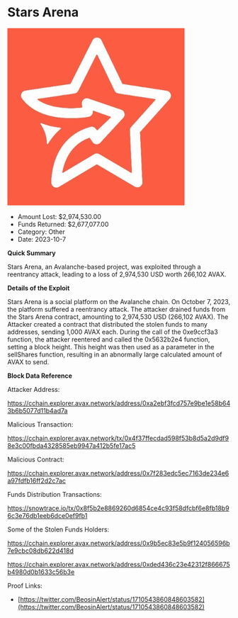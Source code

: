 # Stars Arena
![Stars Arena](/rektimages/Stars-Arena-Exploit.png)
- Amount Lost: $2,974,530.00
- Funds Returned: $2,677,077.00
- Category: Other
- Date: 2023-10-7

**Quick Summary**

Stars Arena, an Avalanche-based project, was exploited through a reentrancy attack, leading to a loss of 2,974,530 USD worth 266,102 AVAX.

  


 **Details of the Exploit**

Stars Arena is a social platform on the Avalanche chain. On October 7, 2023, the platform suffered a reentrancy attack. The attacker drained funds from the Stars Arena contract, amounting to 2,974,530 USD (266,102 AVAX). The Attacker created a contract that distributed the stolen funds to many addresses, sending 1,000 AVAX each. During the call of the 0xe9ccf3a3 function, the attacker reentered and called the 0x5632b2e4 function, setting a block height. This height was then used as a parameter in the sellShares function, resulting in an abnormally large calculated amount of AVAX to send.

  


 **Block Data Reference**

Attacker Address:

https://cchain.explorer.avax.network/address/0xa2ebf3fcd757e9be1e58b643b6b5077d11b4ad7a

  


Malicious Transaction:

https://cchain.explorer.avax.network/tx/0x4f37ffecdad598f53b8d5a2d9df98e3c00fbda4328585eb9947a412b5fe17ac5

  


Malicious Contract:

https://cchain.explorer.avax.network/address/0x7f283edc5ec7163de234e6a97fdfb16ff2d2c7ac

  


Funds Distribution Transactions:

https://snowtrace.io/tx/0x8f5b2e8869260d6854ce4c93f58dfcbf6e8fb18b96c3e76db1eeb6dce0ef9fb1

  


Some of the Stolen Funds Holders:

https://cchain.explorer.avax.network/address/0x9b5ec83e5b9f124056596b7e9cbc08db622d418d

https://cchain.explorer.avax.network/address/0xded436c23e42312f866675b4980d0b1633c56b3e


Proof Links:
- [https://twitter.com/BeosinAlert/status/1710543860848603582](https://twitter.com/BeosinAlert/status/1710543860848603582)


